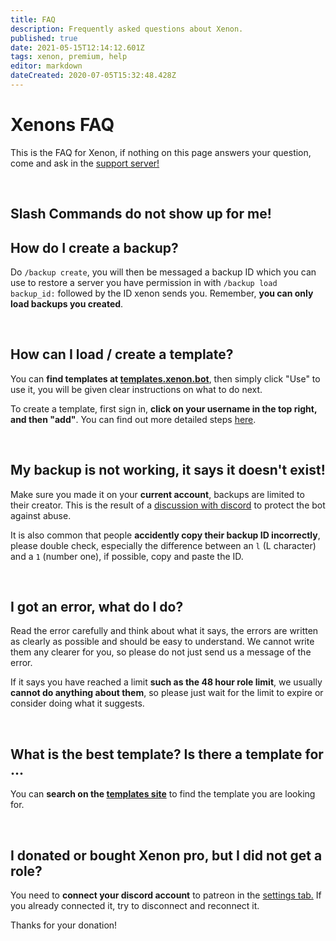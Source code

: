 ```yaml
---
title: FAQ
description: Frequently asked questions about Xenon.
published: true
date: 2021-05-15T12:14:12.601Z
tags: xenon, premium, help
editor: markdown
dateCreated: 2020-07-05T15:32:48.428Z
---
```


# Xenons FAQ

This is the FAQ for Xenon, if nothing on this page answers your question, come and ask in the [support server!](https://xenon.bot/support)

<br />

## Slash Commands do not show up for me!



## How do I create a backup?

Do `/backup create`, you will then be messaged a backup ID which you can use to restore a server you have permission in with `/backup load backup_id:` followed by the ID xenon sends you. Remember, **you can only load backups you created**.

<br />

## How can I load / create a template?

You can **find templates at [templates.xenon.bot](https://templates.xenon.bot)**, then simply click "Use" to use it, you will be given clear instructions on what to do next.

To create a template, first sign in, **click on your username in the top right, and then "add"**. You can find out more detailed steps [here](/templates#creating-a-template).

<br />

## My backup is not working, it says it doesn't exist!

Make sure you made it on your **current account**, backups are limited to their creator. This is the result of a [discussion with discord](https://cdn.discordapp.com/attachments/412360041300230168/480494807823810590/unknown.png) to protect the bot against abuse.

It is also common that people **accidently copy their backup ID incorrectly**, please double check, especially the difference between an `l` (L character) and a `1` (number one), if possible, copy and paste the ID.

<br />

## I got an error, what do I do?

Read the error carefully and think about what it says, the errors are written as clearly as possible and should be easy to understand. We cannot write them any clearer for you, so please do not just send us a message of the error.

If it says you have reached a limit **such as the 48 hour role limit**, we usually **cannot do anything about them**, so please just wait for the limit to expire or consider doing what it suggests.

<br />

## What is the best template? Is there a template for ...

You can **search on the [templates site](https://templates.xenon.bot)** to find the template you are looking for.

<br />

## I donated or bought Xenon pro, but I did not get a role?

You need to **connect your discord account** to patreon in the [settings tab.](https://www.patreon.com/settings/apps) If you already connected it, try to disconnect and reconnect it.

Thanks for your donation!

<br />
